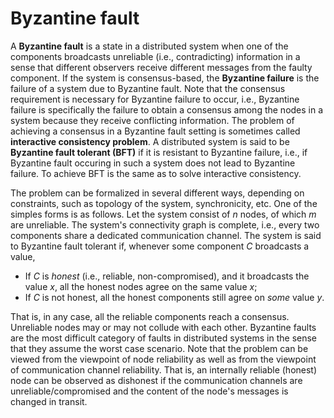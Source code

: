 # Byzantine fault

A **Byzantine fault** is a state in a distributed system when one of the components broadcasts unreliable (i.e., contradicting) information in a sense that different observers receive different messages from the faulty component. If the system is consensus-based, the **Byzantine failure** is the failure of a system due to Byzantine fault. Note that the consensus requirement is necessary for Byzantine failure to occur, i.e., Byzantine failure is specifically the failure to obtain a consensus among the nodes in a system because they receive conflicting information. The problem of achieving a consensus in a Byzantine fault setting is sometimes called **interactive consistency problem**. A distributed system is said to be **Byzantine fault tolerant (BFT)** if it is resistant to Byzantine failure, i.e., if Byzantine fault occuring in such a system does not lead to Byzantine failure. To achieve BFT is the same as to solve interactive consistency.

The problem can be formalized in several different ways, depending on constraints, such as topology of the system, synchronicity, etc. One of the simples forms is as follows. Let the system consist of *n* nodes, of which *m* are unreliable. The system's connectivity graph is complete, i.e., every two components share a dedicated communication channel. The system is said to Byzantine fault tolerant if, whenever some component *C* broadcasts a value,
* If *C* is *honest* (i.e., reliable, non-compromised), and it broadcasts the value *x*, all the honest nodes agree on the same value *x*;
* If *C* is not honest, all the honest components still agree on *some* value *y*.

That is, in any case, all the reliable components reach a consensus. Unreliable nodes may or may not collude with each other. Byzantine faults are the most difficult category of faults in distributed systems in the sense that they assume the worst case scenario. Note that the problem can be viewed from the viewpoint of node reliability as well as from the viewpoint of communication channel reliability. That is, an internally reliable (honest) node can be observed as dishonest if the communication channels are unreliable/compromised and the content of the node's messages is changed in transit.